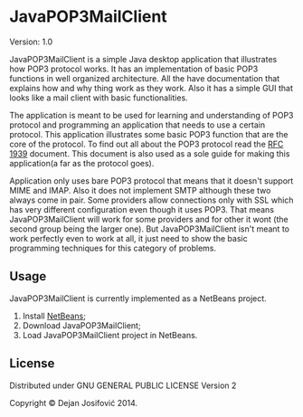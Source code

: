 # JavaPOP3MailClient
  Version: 1.0

JavaPOP3MailClient is a simple Java desktop application that illustrates how POP3 protocol works. 
It has an implementation of basic POP3 functions in well organized architecture. 
All the have documentation that explains how and why thing work as they work. Also it has a simple
GUI that looks like a mail client with basic functionalities. 

The application is meant to be used for learning and understanding of POP3 protocol and 
programming an application that needs to use a certain protocol. This application illustrates
some basic POP3 function that are the core of the protocol. To find out all about the POP3 protocol
read the <a href="http://tools.ietf.org/html/rfc1939">RFC 1939</a> document. This document is also used
as a sole guide for making this application(a far as the protocol goes).

Application only uses bare POP3 protocol that means that it doesn't support MIME and IMAP.
Also it does not implement SMTP although these two always come in pair. Some providers 
allow connections only with SSL which has very different configuration even though it 
uses POP3. That means JavaPOP3MailClient will work for some providers and for other it wont
(the second group being the larger one). But JavaPOP3MailClient isn't meant to work perfectly
even to work at all, it just need to show the basic programming techniques for this
category of problems.

## Usage

JavaPOP3MailClient is currently implemented as a NetBeans project.

1. Install <a href="https://netbeans.org/">NetBeans</a>;
2. Download JavaPOP3MailClient;
3. Load JavaPOP3MailClient project in NetBeans.

## License

Distributed under GNU GENERAL PUBLIC LICENSE Version 2

Copyright &copy; Dejan Josifović 2014.
